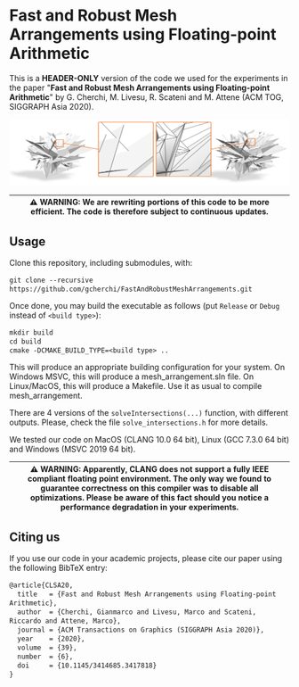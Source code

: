 # Fast and Robust Mesh Arrangements using Floating-point Arithmetic

This is a **HEADER-ONLY** version of the code we used for the experiments in the paper "**Fast and Robust Mesh Arrangements using Floating-point Arithmetic**" by G. Cherchi, M. Livesu, R. Scateni and M. Attene (ACM TOG, SIGGRAPH Asia 2020). 

<p align="center"><img src="teaser_img.png"></p>

|:warning: WARNING: We are rewriting portions of this code to be more efficient. The code is therefore subject to continuous updates. |
| --- |

## Usage
Clone this repository, including submodules, with:
```
git clone --recursive https://github.com/gcherchi/FastAndRobustMeshArrangements.git
```
Once done, you may build the executable as follows (put ``Release`` or ``Debug`` instead of ``<build type>``):
```
mkdir build
cd build
cmake -DCMAKE_BUILD_TYPE=<build type> ..
```
This will produce an appropriate building configuration for your system.
On Windows MSVC, this will produce a mesh_arrangement.sln file.
On Linux/MacOS, this will produce a Makefile. 
Use it as usual to compile mesh_arrangement.

There are 4 versions of the ``solveIntersections(...)`` function, with different outputs. Please, check the file ``solve_intersections.h`` for more details.

We tested our code on MacOS (CLANG 10.0 64 bit), Linux (GCC 7.3.0 64 bit) and Windows (MSVC 2019 64 bit).

|:warning: WARNING: Apparently, CLANG does not support a fully IEEE compliant floating point environment. The only way we found to guarantee correctness on this compiler was to disable all optimizations. Please be aware of this fact should you notice a performance degradation in your experiments. |
| --- |

## Citing us
If you use our code in your academic projects, please cite our paper using the following BibTeX entry:
```
@article{CLSA20,
  title   = {Fast and Robust Mesh Arrangements using Floating-point Arithmetic},
  author  = {Cherchi, Gianmarco and Livesu, Marco and Scateni, Riccardo and Attene, Marco},
  journal = {ACM Transactions on Graphics (SIGGRAPH Asia 2020)},
  year    = {2020},
  volume  = {39},
  number  = {6},
  doi     = {10.1145/3414685.3417818}
}
```


